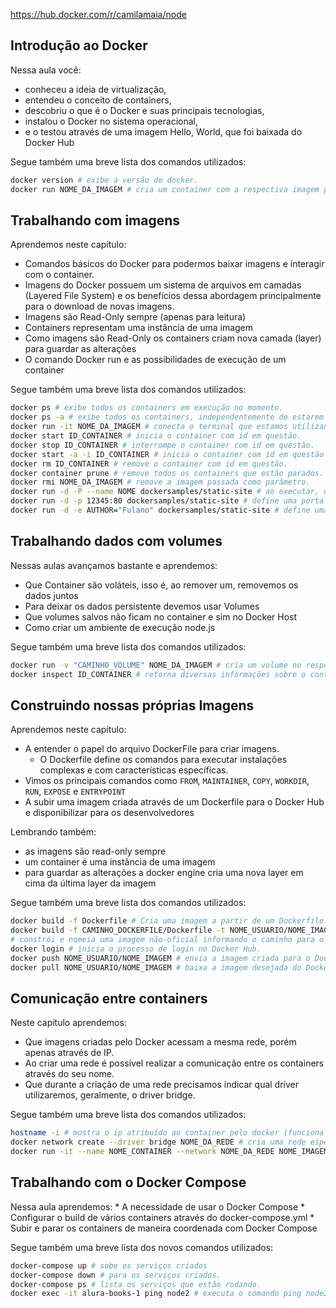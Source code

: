 https://hub.docker.com/r/camilamaia/node

## Introdução ao Docker

Nessa aula você:
* conheceu a ideia de virtualização,
* entendeu o conceito de containers,
* descobriu o que é o Docker e suas principais tecnologias,
* instalou o Docker no sistema operacional,
* e o testou através de uma imagem Hello, World, que foi baixada do Docker Hub

Segue também uma breve lista dos comandos utilizados:

```bash
docker version # exibe a versão do docker.
docker run NOME_DA_IMAGEM # cria um container com a respectiva imagem passada como parâmetro.
```

## Trabalhando com imagens

Aprendemos neste capítulo:
* Comandos básicos do Docker para podermos baixar imagens e interagir com o container.
* Imagens do Docker possuem um sistema de arquivos em camadas (Layered File System) e os benefícios dessa abordagem principalmente para o download de novas imagens.
* Imagens são Read-Only sempre (apenas para leitura)
* Containers representam uma instância de uma imagem
* Como imagens são Read-Only os containers criam nova camada (layer) para guardar as alterações
* O comando Docker run e as possibilidades de execução de um container

Segue também uma breve lista dos comandos utilizados:

```bash
docker ps # exibe todos os containers em execução no momento.
docker ps -a # exibe todos os containers, independentemente de estarem em execução ou não.
docker run -it NOME_DA_IMAGEM # conecta o terminal que estamos utilizando com o do container.
docker start ID_CONTAINER # inicia o container com id em questão.
docker stop ID_CONTAINER # interrompe o container com id em questão.
docker start -a -i ID_CONTAINER # inicia o container com id em questão e integra os terminais, além de permitir interação entre ambos.
docker rm ID_CONTAINER # remove o container com id em questão.
docker container prune # remove todos os containers que estão parados.
docker rmi NOME_DA_IMAGEM # remove a imagem passada como parâmetro.
docker run -d -P --name NOME dockersamples/static-site # ao executar, dá um nome ao container.
docker run -d -p 12345:80 dockersamples/static-site # define uma porta específica para ser atribuída à porta 80 do container, neste caso 12345.
docker run -d -e AUTHOR="Fulano" dockersamples/static-site # define uma variável de ambiente AUTHOR com o valor Fulano no container criado.
```

## Trabalhando dados com volumes

Nessas aulas avançamos bastante e aprendemos:
* Que Container são voláteis, isso é, ao remover um, removemos os dados juntos
* Para deixar os dados persistente devemos usar Volumes
* Que volumes salvos não ficam no container e sim no Docker Host
* Como criar um ambiente de execução node.js

Segue também uma breve lista dos comandos utilizados:

```bash
docker run -v "CAMINHO_VOLUME" NOME_DA_IMAGEM # cria um volume no respectivo caminho do container.
docker inspect ID_CONTAINER # retorna diversas informações sobre o container.
```

## Construindo nossas próprias Imagens

Aprendemos neste capítulo:

* A entender o papel do arquivo DockerFile para criar imagens.
    * O Dockerfile define os comandos para executar instalações complexas e com características específicas.
* Vimos os principais comandos como `FROM`, `MAINTAINER`, `COPY`, `WORKDIR`, `RUN`, `EXPOSE` e `ENTRYPOINT`
* A subir uma imagem criada através de um Dockerfile para o Docker Hub e disponibilizar para os desenvolvedores

Lembrando também:

* as imagens são read-only sempre
* um container é uma instância de uma imagem
* para guardar as alterações a docker engine cria uma nova layer em cima da última layer da imagem

Segue também uma breve lista dos comandos utilizados:


```bash
docker build -f Dockerfile # Cria uma imagem a partir de um Dockerfile.
docker build -f CAMINHO_DOCKERFILE/Dockerfile -t NOME_USUARIO/NOME_IMAGEM
# constrói e nomeia uma imagem não-oficial informando o caminho para o Dockerfile.
docker login # inicia o processo de login no Docker Hub.
docker push NOME_USUARIO/NOME_IMAGEM # envia a imagem criada para o Docker Hub.
docker pull NOME_USUARIO/NOME_IMAGEM # baixa a imagem desejada do Docker Hub.
```

##  Comunicação entre containers

Neste capítulo aprendemos:
* Que imagens criadas pelo Docker acessam a mesma rede, porém apenas através de IP.
* Ao criar uma rede é possível realizar a comunicação entre os containers através do seu nome.
* Que durante a criação de uma rede precisamos indicar qual driver utilizaremos, geralmente, o driver bridge.

Segue também uma breve lista dos comandos utilizados:

```bash
hostname -i # mostra o ip atribuído ao container pelo docker (funciona apenas dentro do container).
docker network create --driver bridge NOME_DA_REDE # cria uma rede especificando o driver desejado.
docker run -it --name NOME_CONTAINER --network NOME_DA_REDE NOME_IMAGEM # cria um container especificando seu nome e qual rede deverá ser usada.
```


## Trabalhando com o Docker Compose

Nessa aula aprendemos:
    * A necessidade de usar o Docker Compose
    * Configurar o build de vários containers através do docker-compose.yml
    * Subir e parar os containers de maneira coordenada com Docker Compose

Segue também uma breve lista dos novos comandos utilizados:

```bash
docker-compose up # sobe os serviços criados
docker-compose down # para os serviços criados.
docker-compose ps # lista os serviços que estão rodando.
docker exec -it alura-books-1 ping node2 # executa o comando ping node2 dentro do container alura-books-1
```
